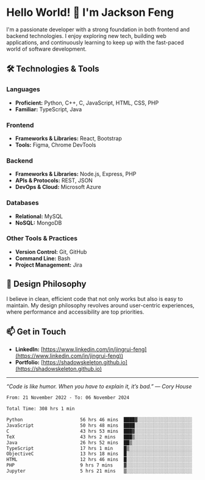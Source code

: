 # Hello World! 👋 I'm Jackson Feng

I'm a passionate developer with a strong foundation in both frontend and backend technologies. I enjoy exploring new tech, building web applications, and continuously learning to keep up with the fast-paced world of software development.

## 🛠 Technologies & Tools

### Languages
- **Proficient:** Python, C++, C, JavaScript, HTML, CSS, PHP
- **Familiar:** TypeScript, Java

### Frontend
- **Frameworks & Libraries:** React, Bootstrap
- **Tools:** Figma, Chrome DevTools

### Backend
- **Frameworks & Libraries:** Node.js, Express, PHP
- **APIs & Protocols:** REST, JSON
- **DevOps & Cloud:** Microsoft Azure

### Databases
- **Relational:** MySQL
- **NoSQL:** MongoDB

### Other Tools & Practices
- **Version Control:** Git, GitHub
- **Command Line:** Bash
- **Project Management:** Jira


## 🎨 Design Philosophy

I believe in clean, efficient code that not only works but also is easy to maintain. My design philosophy revolves around user-centric experiences, where performance and accessibility are top priorities.

## 📫 Get in Touch

- **LinkedIn:** [https://www.linkedin.com/in/jingrui-feng](https://www.linkedin.com/in/jingrui-feng))
- **Portfolio:** [https://shadowskeleton.github.io](https://shadowskeleton.github.io)

---

*“Code is like humor. When you have to explain it, it’s bad.” — Cory House*



<!--START_SECTION:waka-->

```txt
From: 21 November 2022 - To: 06 November 2024

Total Time: 308 hrs 1 min

Python                     56 hrs 46 mins  ████▓░░░░░░░░░░░░░░░░░░░░   18.43 %
JavaScript                 50 hrs 48 mins  ████░░░░░░░░░░░░░░░░░░░░░   16.49 %
C                          43 hrs 53 mins  ███▓░░░░░░░░░░░░░░░░░░░░░   14.25 %
TeX                        43 hrs 2 mins   ███▒░░░░░░░░░░░░░░░░░░░░░   13.97 %
Java                       26 hrs 52 mins  ██▒░░░░░░░░░░░░░░░░░░░░░░   08.73 %
TypeScript                 17 hrs 1 min    █▒░░░░░░░░░░░░░░░░░░░░░░░   05.53 %
ObjectiveC                 13 hrs 18 mins  █░░░░░░░░░░░░░░░░░░░░░░░░   04.32 %
HTML                       12 hrs 46 mins  █░░░░░░░░░░░░░░░░░░░░░░░░   04.15 %
PHP                        9 hrs 7 mins    ▓░░░░░░░░░░░░░░░░░░░░░░░░   02.96 %
Jupyter                    5 hrs 21 mins   ▒░░░░░░░░░░░░░░░░░░░░░░░░   01.74 %
```

<!--END_SECTION:waka-->

